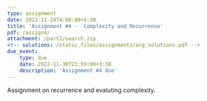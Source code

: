 ```yaml
---
type: assignment
date: 2022-11-24T4:00:00+4:30
title: 'Assignment #4 -  Complexity and Recurrence'
pdf: /assign4/
attachment: /part2/search.zip
<!-- solutions: /static_files/assignments/asg_solutions.pdf -->
due_event: 
    type: due
    date: 2022-11-30T23:59:00+3:30
    description: 'Assignment #4 due'
---
```


Assignment on recurrence and evaluting complexity.

